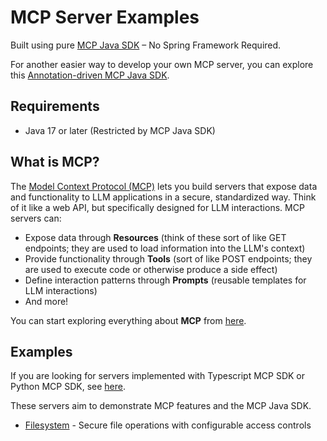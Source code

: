 # MCP Server Examples

Built using pure [MCP Java SDK](https://github.com/modelcontextprotocol/java-sdk) – No Spring Framework Required.

For another easier way to develop your own MCP server, you can explore this [Annotation-driven MCP Java SDK](https://github.com/codeboyzhou/mcp-declarative-java-sdk).

## Requirements

- Java 17 or later (Restricted by MCP Java SDK)

## What is MCP?

The [Model Context Protocol (MCP)](https://modelcontextprotocol.io) lets you build servers that expose data and functionality to LLM applications in a secure, standardized way. Think of it like a web API, but specifically designed for LLM interactions. MCP servers can:

- Expose data through **Resources** (think of these sort of like GET endpoints; they are used to load information into the LLM's context)
- Provide functionality through **Tools** (sort of like POST endpoints; they are used to execute code or otherwise produce a side effect)
- Define interaction patterns through **Prompts** (reusable templates for LLM interactions)
- And more!

You can start exploring everything about **MCP** from [here](https://modelcontextprotocol.io).

## Examples

If you are looking for servers implemented with Typescript MCP SDK or Python MCP SDK, see [here](https://github.com/modelcontextprotocol/servers).

These servers aim to demonstrate MCP features and the MCP Java SDK.

- [Filesystem](https://github.com/codeboyzhou/mcp-java-sdk-examples/blob/main/mcp-server-filesystem/README.md) - Secure file operations with configurable access controls
